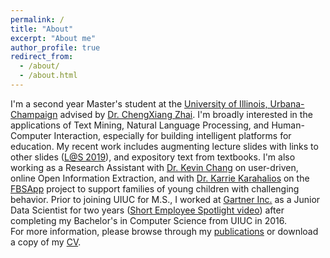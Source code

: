 ```yaml
---
permalink: /
title: "About"
excerpt: "About me"
author_profile: true
redirect_from: 
  - /about/
  - /about.html
---
```


I'm a second year Master's student at the [University of Illinois, Urbana-Champaign](https://cs.illinois.edu/) advised by [Dr. ChengXiang Zhai](http://czhai.cs.illinois.edu/). I'm broadly interested in the applications of Text Mining, Natural Language Processing, and Human-Computer Interaction, especially for building intelligent platforms for education. My recent work includes augmenting lecture slides with links to other slides ([L@S 2019](http://bhaavya.github.io/files/wos_wip.pdf)), and expository text from textbooks. I'm also working as a Research Assistant with [Dr. Kevin Chang](http://www.forwarddatalab.org/kevinccchang) on user-driven, online Open Information Extraction, and with [Dr. Karrie Karahalios](http://social.cs.uiuc.edu/people/kkarahal.html) on the [FBSApp](http://fbs.vkcsites.org/) project to support families of young children with challenging behavior. Prior to joining UIUC for M.S., I worked at [Gartner Inc.](https://www.gartner.com/en) as a Junior Data Scientist for two years ([Short Employee Spotlight video](https://www.youtube.com/watch?v=wx9wXUjYo5k)) after completing my Bachelor's in Computer Science from UIUC in 2016. <br>
For more information, please browse through my [publications](https://bhaavya.github.io/publications/) or download a copy of my [CV](http://bhaavya.github.io/files/resume_bhavya.pdf).


